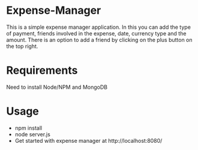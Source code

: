 # Expense-Manager
This is a simple expense manager application. In this you can add the type of  payment, friends involved in the expense, date, currency type and the amount. There is an option to add a friend by clicking on the plus button on the top right.

Requirements
============
Need to install Node/NPM and MongoDB

Usage
=====
+ npm install
+ node server.js
+ Get started with expense manager at http://localhost:8080/
